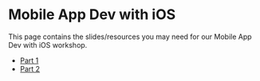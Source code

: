# Mobile App Dev with iOS

This page contains the slides/resources you may need for our Mobile App Dev with iOS workshop.

* [Part 1](/part-1)
* [Part 2](/part-2)
